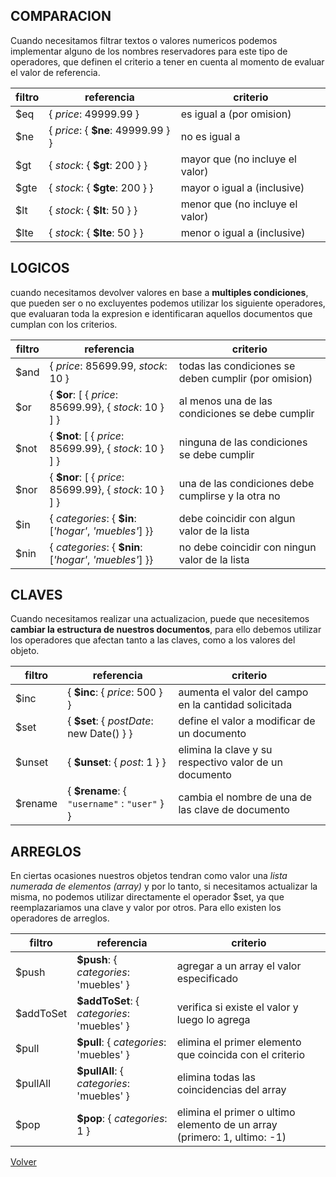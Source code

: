 ## COMPARACION

Cuando necesitamos filtrar textos o valores numericos podemos implementar alguno de los nombres reservadores para este tipo de operadores, que definen el criterio a tener en cuenta al momento de evaluar el valor de referencia.

| filtro | referencia | criterio | 
|--|--|--|
|$eq  | { _price_: 49999.99 } |  es igual a (por omision)  |
|$ne  | { _price_: { __$ne__: 49999.99 } } |  no es igual a |
|$gt  | { _stock_: { __$gt__: 200 } } |  mayor que (no incluye el valor) |
|$gte | { _stock_: { __$gte__: 200 } } |  mayor o igual a (inclusive) |
|$lt  | { _stock_: { __$lt__: 50 } } |  menor que (no incluye el valor) |
|$lte | { _stock_: { __$lte__: 50 } } |  menor o igual a (inclusive) |

## LOGICOS

cuando necesitamos devolver valores en base a __multiples condiciones__, que pueden ser o no excluyentes podemos utilizar los siguiente operadores, que evaluaran toda la expresion e identificaran aquellos documentos que cumplan con los criterios.

| filtro | referencia | criterio | 
|--|--|--|
|$and | { _price_: 85699.99, _stock_: 10 } | todas las condiciones se deben cumplir (por omision)  |
|$or | { __$or__: [ { _price_: 85699.99}, { _stock_: 10 } ] } |  al menos una de las condiciones se debe cumplir |
|$not | { __$not__: [ { _price_: 85699.99}, { _stock_: 10 } ] } | ninguna de las condiciones se debe cumplir |
|$nor | { __$nor__: [ { _price_: 85699.99}, { _stock_: 10 } ] } | una de las condiciones debe cumplirse y la otra no |
|$in  | { _categories_: { __$in__: [_'hogar'_, _'muebles'_] }} |  debe coincidir con algun valor de la lista |
|$nin | { _categories_: { __$nin__: [_'hogar'_, _'muebles'_] }} |  no debe coincidir con ningun valor de la lista |

## CLAVES

Cuando necesitamos realizar una actualizacion, puede que necesitemos __cambiar la estructura de nuestros documentos__, para ello debemos utilizar los operadores que afectan tanto a las claves, como a los valores del objeto.

| filtro | referencia | criterio | 
|--|--|--| 
|$inc | { __$inc__: { _price_: 500 } } | aumenta el valor del campo en la cantidad solicitada
|$set | { __$set__: { _postDate_: new Date() } } | define el valor a modificar de un documento |
|$unset | { __$unset__: { _post_: 1 } } | elimina la clave y su respectivo valor de un documento
|$rename| { __$rename__: { `"username"` : `"user"` } } | cambia el nombre de una de las clave de documento

## ARREGLOS

En ciertas ocasiones nuestros objetos tendran como valor una _lista numerada de elementos (array)_ y por lo tanto, si necesitamos actualizar la misma, no podemos utilizar directamente el operador $set, ya que reemplazariamos una clave y valor por otros. Para ello existen los operadores de arreglos.

| filtro | referencia | criterio | 
|--|--|--| 
| $push | __$push__: { _categories_: 'muebles' } | agregar a un array el valor especificado |
| $addToSet | __$addToSet__: { _categories_: 'muebles' } | verifica si existe el valor y luego lo agrega |
| $pull | __$pull__: { _categories_: 'muebles' } | elimina el primer elemento que coincida con el criterio |
| $pullAll | __$pullAll__: { _categories_: 'muebles' } | elimina todas las coincidencias del array |
| $pop | __$pop__: { _categories_: 1 } | elimina el primer o ultimo elemento de un array (primero: 1, ultimo: -1) |

[Volver](./readme.md)